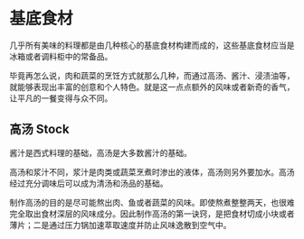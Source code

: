 # 基底食材

几乎所有美味的料理都是由几种核心的基底食材构建而成的，这些基底食材应当是冰箱或者调料柜中的常备品。

毕竟再怎么说，肉和蔬菜的烹饪方式就那么几种，而通过高汤、酱汁、浸渍油等，就能够表现出丰富的创意和个人特色。就是这一点点额外的风味或者新奇的香气，让平凡的一餐变得与众不同。

## 高汤 Stock

酱汁是西式料理的基础，高汤是大多数酱汁的基础。

高汤和浆汁不同，浆汁是肉类或蔬菜烹煮时渗出的液体，高汤则另外要加水。高汤经过充分调味后可以成为清汤和汤品的基础。

制作高汤的目的是尽可能熬出肉、鱼或者蔬菜的风味。即使熬煮整整两天，也很难完全取出食材深层的风味成分。因此制作高汤的第一诀窍，是把食材切成小块或者薄片；二是通过压力锅加速萃取速度并防止风味逸散到空气中。
